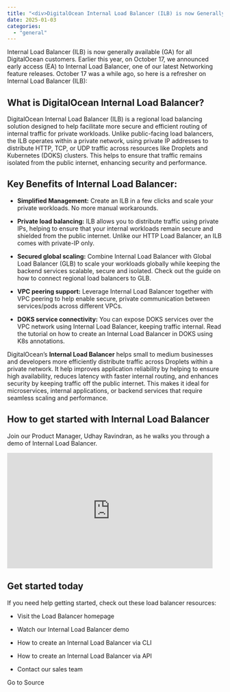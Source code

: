 ```yaml
---
title: "<div>DigitalOcean Internal Load Balancer (ILB) is now Generally Available</div>"
date: 2025-01-03
categories: 
  - "general"
---
```


Internal Load Balancer (ILB) is now generally available (GA) for all DigitalOcean customers. Earlier this year, on October 17, we announced early access (EA) to Internal Load Balancer, one of our latest Networking feature releases. October 17 was a while ago, so here is a refresher on Internal Load Balancer (ILB):

## What is DigitalOcean Internal Load Balancer?

DigitalOcean Internal Load Balancer (ILB) is a regional load balancing solution designed to help facilitate more secure and efficient routing of internal traffic for private workloads. Unlike public-facing load balancers, the ILB operates within a private network, using private IP addresses to distribute HTTP, TCP, or UDP traffic across resources like Droplets and Kubernetes (DOKS) clusters. This helps to ensure that traffic remains isolated from the public internet, enhancing security and performance.

## Key Benefits of Internal Load Balancer:

- **Simplified Management:** Create an ILB in a few clicks and scale your private workloads. No more manual workarounds.
    
- **Private load balancing:** ILB allows you to distribute traffic using private IPs, helping to ensure that your internal workloads remain secure and shielded from the public internet. Unlike our HTTP Load Balancer, an ILB comes with private-IP only.
    
- **Secured global scaling:** Combine Internal Load Balancer with Global Load Balancer (GLB) to scale your workloads globally while keeping the backend services scalable, secure and isolated. Check out the guide on how to connect regional load balancers to GLB.
    
- **VPC peering support:** Leverage Internal Load Balancer together with VPC peering to help enable secure, private communication between services/pods across different VPCs.
    
- **DOKS service connectivity:** You can expose DOKS services over the VPC network using Internal Load Balancer, keeping traffic internal. Read the tutorial on how to create an Internal Load Balancer in DOKS using K8s annotations.
    

DigitalOcean’s **Internal Load Balancer** helps small to medium businesses and developers more efficiently distribute traffic across Droplets within a private network. It help improves application reliability by helping to ensure high availability, reduces latency with faster internal routing, and enhances security by keeping traffic off the public internet. This makes it ideal for microservices, internal applications, or backend services that require seamless scaling and performance.

## How to get started with Internal Load Balancer

Join our Product Manager, Udhay Ravindran, as he walks you through a demo of Internal Load Balancer.

<iframe src="https://www.youtube.com/embed/YEiu6Vz3T08" class="youtube" height="270" width="480" style="aspect-ratio: 16/9" frameborder="0" allowfullscreen><a href="https://www.youtube.com/watch?v=YEiu6Vz3T08" target="_blank">View YouTube video</a></iframe>

## Get started today

If you need help getting started, check out these load balancer resources:

- Visit the Load Balancer homepage
    
- Watch our Internal Load Balancer demo
    
- How to create an Internal Load Balancer via CLI
    
- How to create an Internal Load Balancer via API
    
- Contact our sales team
    

Go to Source
